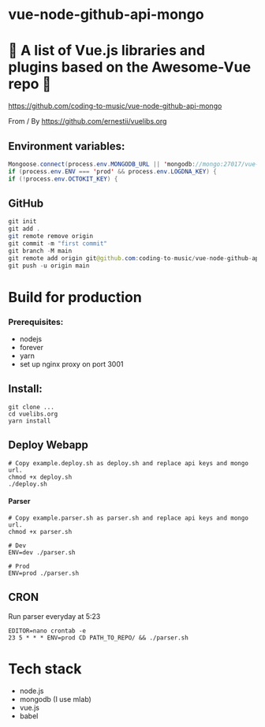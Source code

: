 # vue-node-github-api-mongo

# 🚀 A list of Vue.js libraries and plugins based on the Awesome-Vue repo 🚀

https://github.com/coding-to-music/vue-node-github-api-mongo

From / By https://github.com/ernestii/vuelibs.org

## Environment variables:

```java
Mongoose.connect(process.env.MONGODB_URL || 'mongodb://mongo:27017/vue-node-github-api-mongo');
if (process.env.ENV === 'prod' && process.env.LOGDNA_KEY) {
if (!process.env.OCTOKIT_KEY) {

```

## GitHub

```java
git init
git add .
git remote remove origin
git commit -m "first commit"
git branch -M main
git remote add origin git@github.com:coding-to-music/vue-node-github-api-mongo.git
git push -u origin main
```

# Build for production

### Prerequisites:

- nodejs
- forever
- yarn
- set up nginx proxy on port 3001

## Install:

```
git clone ...
cd vuelibs.org
yarn install
```

## Deploy Webapp

```
# Copy example.deploy.sh as deploy.sh and replace api keys and mongo url.
chmod +x deploy.sh
./deploy.sh
```

#### Parser

```
# Copy example.parser.sh as parser.sh and replace api keys and mongo url.
chmod +x parser.sh

# Dev
ENV=dev ./parser.sh

# Prod
ENV=prod ./parser.sh
```

## CRON

Run parser everyday at 5:23

```
EDITOR=nano crontab -e
23 5 * * * ENV=prod CD PATH_TO_REPO/ && ./parser.sh
```

# Tech stack

- node.js
- mongodb (I use mlab)
- vue.js
- babel
